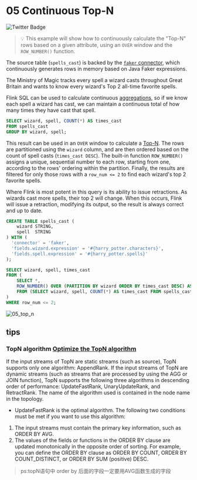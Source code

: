 # 05 Continuous Top-N

![Twitter Badge](https://img.shields.io/badge/Flink%20Version-1.9%2B-lightgrey)

> :bulb: This example will show how to continuously calculate the "Top-N" rows based on a given attribute, using an `OVER` window and the `ROW_NUMBER()` function.

The source table (`spells_cast`) is backed by the [`faker` connector](https://flink-packages.org/packages/flink-faker), which continuously generates rows in memory based on Java Faker expressions.

The Ministry of Magic tracks every spell a wizard casts throughout Great Britain and wants to know every wizard's Top 2 all-time favorite spells. 

Flink SQL can be used to calculate continuous [aggregations](../../foundations/05_group_by/05_group_by.md), so if we know
each spell a wizard has cast, we can maintain a continuous total of how many times they have cast that spell. 

```sql
SELECT wizard, spell, COUNT(*) AS times_cast
FROM spells_cast
GROUP BY wizard, spell;
```

This result can be used in an `OVER` window to calculate a [Top-N](https://docs.ververica.com/user_guide/sql_development/queries.html#top-n).
The rows are partitioned using the `wizard` column, and are then ordered based on the count of spell casts (`times_cast DESC`). 
The built-in function `ROW_NUMBER()` assigns a unique, sequential number to each row, starting from one, according to the rows' ordering within the partition.
Finally, the results are filtered for only those rows with a `row_num <= 2` to find each wizard's top 2 favorite spells. 

Where Flink is most potent in this query is its ability to issue retractions.
As wizards cast more spells, their top 2 will change. 
When this occurs, Flink will issue a retraction, modifying its output, so the result is always correct and up to date. 


```sql
CREATE TABLE spells_cast (
    wizard STRING,
    spell  STRING
) WITH (
  'connector' = 'faker',
  'fields.wizard.expression' = '#{harry_potter.characters}',
  'fields.spell.expression' = '#{harry_potter.spells}'
);

SELECT wizard, spell, times_cast
FROM (
    SELECT *,
    ROW_NUMBER() OVER (PARTITION BY wizard ORDER BY times_cast DESC) AS row_num
    FROM (SELECT wizard, spell, COUNT(*) AS times_cast FROM spells_cast GROUP BY wizard, spell)
)
WHERE row_num <= 2;  
```

![05_top_n](https://user-images.githubusercontent.com/23521087/105503736-3e653700-5cc7-11eb-9ddf-9a89d93841bc.png)

## tips
### TopN algorithm [Optimize the TopN algorithm](https://www.alibabacloud.com/help/en/flink/recommended-flink-sql-practices#section-b0v-rga-gqc)
If the input streams of TopN are static streams (such as source), TopN supports only one algorithm: AppendRank. If the input streams of TopN are dynamic streams (such as streams that are processed by using the AGG or JOIN function), TopN supports the following three algorithms in descending order of performance: UpdateFastRank, UnaryUpdateRank, and RetractRank. The name of the algorithm used is contained in the node name in the topology.

- UpdateFastRank is the optimal algorithm.
The following two conditions must be met if you want to use this algorithm:
1. The input streams must contain the primary key information, such as ORDER BY AVG.
2. The values of the fields or functions in the ORDER BY clause are updated monotonically in the opposite order of sorting. For example, you can define the ORDER BY clause as ORDER BY COUNT, ORDER BY COUNT_DISTINCT, or ORDER BY SUM (positive) DESC. 
> ps:topN语句中 order by 后面的字段一定要用AVG函数生成的字段